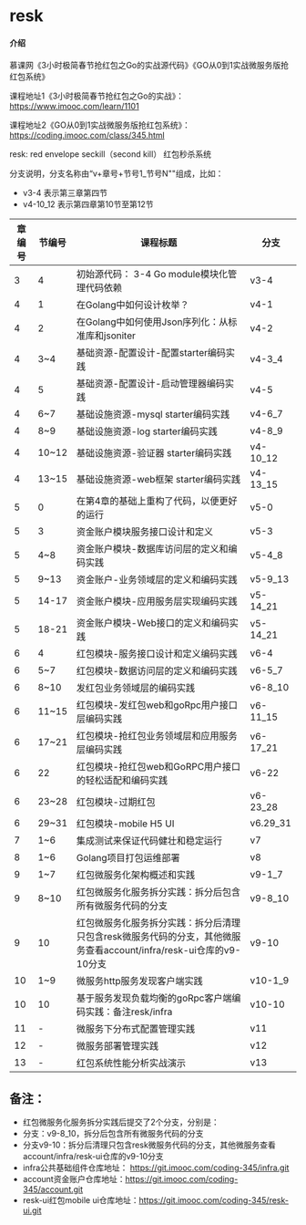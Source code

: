 # resk

#### 介绍

#### 

慕课网《3小时极简春节抢红包之Go的实战源代码》《GO从0到1实战微服务版抢红包系统》

课程地址1《3小时极简春节抢红包之Go的实战》：https://www.imooc.com/learn/1101

课程地址2《GO从0到1实战微服务版抢红包系统》：https://coding.imooc.com/class/345.html

resk: red envelope seckill（second kill） 红包秒杀系统

分支说明，分支名称由“v+章号+节号1_节号N""组成，比如：

- v3-4 表示第三章第四节
- v4-10_12  表示第四章第10节至第12节

| 章编号 | 节编号 | 课程标题                                         | 分支     |
| ------ | ------ | ------------------------------------------------ | -------- |
| 3      | 4      | 初始源代码： 3-4 Go module模块化管理代码依赖     | v3-4     |
| 4      | 1      | 在Golang中如何设计枚举？                         | v4-1     |
| 4      | 2      | 在Golang中如何使用Json序列化：从标准库和jsoniter | v4-2     |
| 4      | 3~4    | 基础资源-配置设计-配置starter编码实践            | v4-3_4   |
| 4      | 5      | 基础资源-配置设计-启动管理器编码实践             | v4-5     |
| 4      | 6~7    | 基础设施资源-mysql starter编码实践               | v4-6_7   |
| 4      | 8~9    | 基础设施资源-log starter编码实践                 | v4-8_9   |
| 4      | 10~12  | 基础设施资源-验证器 starter编码实践              | v4-10_12 |
| 4      | 13~15  | 基础设施资源-web框架 starter编码实践             | v4-13_15 |
| 5      | 0      | 在第4章的基础上重构了代码，以便更好的运行        | v5-0     |
| 5      | 3      | 资金账户模块服务接口设计和定义                   | v5-3     |
| 5      | 4~8    | 资金账户模块-数据库访问层的定义和编码实践        | v5-4_8   |
| 5      | 9~13   | 资金账户-业务领域层的定义和编码实践              | v5-9_13  |
| 5      | 14-17  | 资金账户模块-应用服务层实现编码实践              | v5-14_21 |
| 5      | 18-21  | 资金账户模块-Web接口的定义和编码实践             | v5-14_21 |
| 6    | 4     | 红包模块-服务接口设计和定义编码实践                   | v6-4     |
| 6    | 5~7   | 红包模块-数据访问层的定义和编码实践                   | v6-5_7   |
| 6    | 8~10  | 发红包业务领域层的编码实践                            | v6-8_10  |
| 6    | 11~15 | 红包模块-发红包web和goRpc用户接口层编码实践           | v6-11_15 |
| 6    | 17~21 | 红包模块-抢红包业务领域层和应用服务层编码实践         | v6-17_21 |
| 6    | 22    | 红包模块-抢红包web和GoRPC用户接口的轻松适配和编码实践 | v6-22    |
| 6    | 23~28 | 红包模块-过期红包                                     | v6-23_28 |
| 6    | 29~31 | 红包模块-mobile H5 UI                                     | v6.29_31 |
|7|1~6|集成测试来保证代码健壮和稳定运行|v7|
|8|1~6|Golang项目打包运维部署|v8|
|9|1~7|红包微服务化架构概述和实践|v9-1_7|
|9|8~10|红包微服务化服务拆分实践：拆分后包含所有微服务代码的分支|v9-8_10|
|9|10|红包微服务化服务拆分实践：拆分后清理只包含resk微服务代码的分支，其他微服务查看account/infra/resk-ui仓库的v9-10分支|v9-10|
|10|1~9|微服务http服务发现客户端实践|v10-1_9|
|10|10|基于服务发现负载均衡的goRpc客户端编码实践：备注resk/infra|v10-10|
|11|-|微服务下分布式配置管理实践|v11|
|12|-|微服务部署管理实践|v12|
|13|-|红包系统性能分析实战演示|v13|





## 备注：

- 红包微服务化服务拆分实践后提交了2个分支，分别是：
- 分支：v9-8_10，拆分后包含所有微服务代码的分支
- 分支v9-10：拆分后清理只包含resk微服务代码的分支，其他微服务查看account/infra/resk-ui仓库的v9-10分支
- infra公共基础组件仓库地址： https://git.imooc.com/coding-345/infra.git
- account资金账户仓库地址：https://git.imooc.com/coding-345/account.git
- resk-ui红包mobile ui仓库地址：https://git.imooc.com/coding-345/resk-ui.git